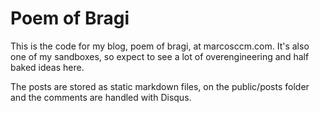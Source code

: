 Poem of Bragi
=============

This is the code for my blog, poem of bragi, at marcosccm.com. It's also one of my sandboxes, so expect 
to see a lot of overengineering and half baked ideas here.

The posts are stored as static markdown files, on the public/posts folder and the comments are handled
with Disqus.
